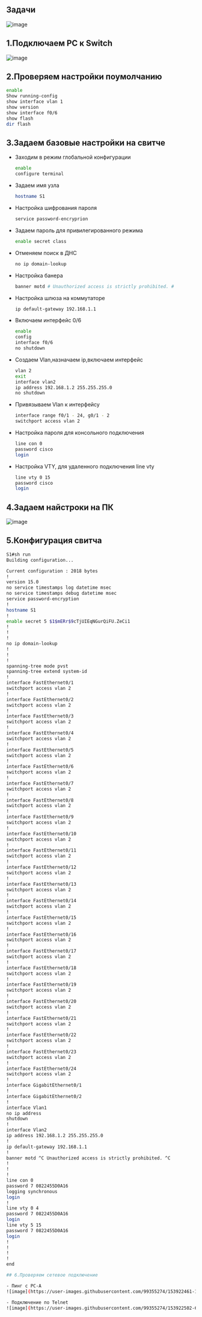 ## Задачи

![image](https://user-images.githubusercontent.com/99355274/153927058-8f24ae0d-70b2-4a4e-8f93-4f995c79e8f6.png)


## 1.Подключаем PC к Switch

![image](https://user-images.githubusercontent.com/99355274/153922552-777bbdaa-7b25-4114-8c0b-b0db05a2a52e.png)


## 2.Проверяем настройки поумолчанию
```sh
enable
Show running-config
show interface vlan 1
show version
show interface f0/6
show flash
dir flash
```

## 3.Задаем базовые настройки на свитче

- Заходим в режим глобальной конфигурации
    ```sh
    enable
    configure terminal
    ```

- Задаем имя узла
   ```sh
   hostname S1
   ``` 
   
- Настройка шифрования пароля
   ```sh
   service password-encryprion
   ```   
   
- Задаем пароль для привилегированного режима
    ```sh
    enable secret class
    ```   
    
- Отменяем поиск в ДНС
    ```sh
    no ip domain-lookup
    ```
    
- Настройка банера
    ```sh
    banner motd # Unauthorized access is strictly prohibited. #
    ```
    
 - Настройка шлюза на коммутаторе
    ```sh
    ip default-gateway 192.168.1.1
    ```   
    
- Включаем интерфейс 0/6
   ```sh
   enable
   config
   interface f0/6
   no shutdown
   ```
   
- Создаем Vlan,назначаем ip,включаем интерфейс
    ```sh
    vlan 2
    exit
    interface vlan2
    ip address 192.168.1.2 255.255.255.0
    no shutdown
    ```
    
- Привязываем Vlan к интерфейсу
    ```sh
    interface range f0/1 - 24, g0/1 - 2
    switchport access vlan 2
    ```
    
- Настройка пароля для консольного подключения
     ```sh
    line con 0
    password cisco
    login
    ```
    
- Настройка VTY, для удаленного подключения line vty
    ```sh
    line vty 0 15
    password cisco
    login
    ```

## 4.Задаем найстроки на ПК

![image](https://user-images.githubusercontent.com/99355274/153926956-eb0864e9-16ec-4fca-a948-6a9e5bd5b3b3.png)


## 5.Конфигурация свитча

 ```sh
 S1#sh run
Building configuration...

Current configuration : 2018 bytes
!
version 15.0
no service timestamps log datetime msec
no service timestamps debug datetime msec
service password-encryption
!
hostname S1
!
enable secret 5 $1$mERr$9cTjUIEqNGurQiFU.ZeCi1
!
!
!
no ip domain-lookup
!
!
!
spanning-tree mode pvst
spanning-tree extend system-id
!
interface FastEthernet0/1
 switchport access vlan 2
!
interface FastEthernet0/2
 switchport access vlan 2
!
interface FastEthernet0/3
 switchport access vlan 2
!
interface FastEthernet0/4
 switchport access vlan 2
!
interface FastEthernet0/5
 switchport access vlan 2
!
interface FastEthernet0/6
 switchport access vlan 2
!
interface FastEthernet0/7
 switchport access vlan 2
!
interface FastEthernet0/8
 switchport access vlan 2
!
interface FastEthernet0/9
 switchport access vlan 2
!
interface FastEthernet0/10
 switchport access vlan 2
!
interface FastEthernet0/11
 switchport access vlan 2
!
interface FastEthernet0/12
 switchport access vlan 2
!
interface FastEthernet0/13
 switchport access vlan 2
!
interface FastEthernet0/14
 switchport access vlan 2
!
interface FastEthernet0/15
 switchport access vlan 2
!
interface FastEthernet0/16
 switchport access vlan 2
!
interface FastEthernet0/17
 switchport access vlan 2
!
interface FastEthernet0/18
 switchport access vlan 2
!
interface FastEthernet0/19
 switchport access vlan 2
!
interface FastEthernet0/20
 switchport access vlan 2
!
interface FastEthernet0/21
 switchport access vlan 2
!
interface FastEthernet0/22
 switchport access vlan 2
!
interface FastEthernet0/23
 switchport access vlan 2
!
interface FastEthernet0/24
 switchport access vlan 2
!
interface GigabitEthernet0/1
!
interface GigabitEthernet0/2
!
interface Vlan1
 no ip address
 shutdown
!
interface Vlan2
 ip address 192.168.1.2 255.255.255.0
!
ip default-gateway 192.168.1.1
!
banner motd ^C Unauthorized access is strictly prohibited. ^C
!
!
!
line con 0
 password 7 0822455D0A16
 logging synchronous
 login
!
line vty 0 4
 password 7 0822455D0A16
 login
line vty 5 15
 password 7 0822455D0A16
 login
!
!
!
!
end

## 6.Проверяем сетевое подключение

- Пинг с PC-A
![image](https://user-images.githubusercontent.com/99355274/153922461-103be4e5-b4da-400f-9a7a-8118859445a4.png)

- Подключение по Telnet
![image](https://user-images.githubusercontent.com/99355274/153922502-62bd7865-7198-423c-85ba-88d36354b90f.png)




